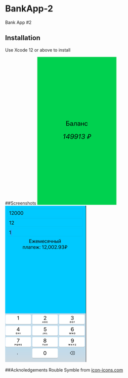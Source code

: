 # BankApp-2
Bank App #2

## Installation

Use Xcode 12 or above to install

##Screenshots
![Balance Screen](https://github.com/denvolkov/BankApp-2/blob/main/BankApp%232/ScreenShots/Screenshot01.png?raw=true)
![Loan Screen](https://github.com/denvolkov/BankApp-2/blob/main/BankApp%232/ScreenShots/Screenshot02.png?raw=true)

##Acknoledgements
Rouble Symble from [icon-icons.com](https://icon-icons.com/ru/значок/рубля-символ/120783)
